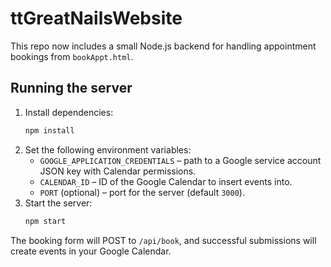 # ttGreatNailsWebsite

This repo now includes a small Node.js backend for handling appointment bookings from `bookAppt.html`.

## Running the server

1. Install dependencies:
   ```bash
   npm install
   ```
2. Set the following environment variables:
   - `GOOGLE_APPLICATION_CREDENTIALS` – path to a Google service account JSON key with Calendar permissions.
   - `CALENDAR_ID` – ID of the Google Calendar to insert events into.
   - `PORT` (optional) – port for the server (default `3000`).
3. Start the server:
   ```bash
   npm start
   ```

The booking form will POST to `/api/book`, and successful submissions will create events in your Google Calendar.
